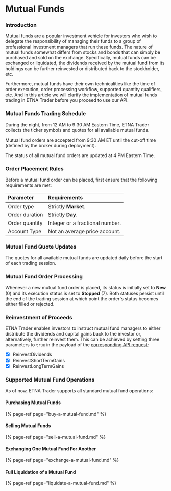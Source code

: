 # Mutual Funds

### Introduction

Mutual funds are a popular investment vehicle for investors who wish to delegate the responsibility of managing their funds to a group of professional investment managers that run these funds. The nature of mutual funds somewhat differs from stocks and bonds that can simply be purchased and sold on the exchange. Specifically, mutual funds can be exchanged or liquidated, the dividends received by the mutual fund from its holdings can be further reinvested or distributed back to the stockholder, etc. 

Furthermore, mutual funds have their own technicalities like the time of order execution, order processing workflow, supported quantity qualifiers, etc. And in this article we will clarify the implementation of mutual funds trading in ETNA Trader before you proceed to use our API.

### Mutual Funds Trading Schedule

During the night, from 12 AM to 9:30 AM Eastern Time, ETNA Trader collects the ticker symbols and quotes for all available mutual funds. 

Mutual fund orders are accepted from 9:30 AM ET until the cut-off time \(defined by the broker during deployment\). 

The status of all mutual fund orders are updated at 4 PM Eastern Time.

### Order Placement Rules

Before a mutual fund order can be placed, first ensure that the following requirements are met:

| Parameter | Requirements |
| :--- | :--- |
| Order type | Strictly **Market**. |
| Order duration | Strictly **Day**. |
| Order quantity | Integer or a fractional number. |
| Account Type | Not an average price account. |

### Mutual Fund Quote Updates

The quotes for all available mutual funds are updated daily before the start of each trading session.

### Mutual Fund Order Processing

Whenever a new mutual fund order is placed, its status is initially set to **New** \(0\) and its execution status is set to **Stopped** \(7\). Both statuses persist until the end of the trading session at which point the order's status becomes either filled or rejected.

### Reinvestment of Proceeds

ETNA Trader enables investors to instruct mutual fund managers to either distribute the dividends and capital gains back to the investor or, alternatively, further reinvest them. This can be achieved by setting three parameters to `true` in the payload of the [corresponding API request](buy-a-mutual-fund.md):

* [x] ReinvestDividends
* [x] ReinvestShortTermGains
* [x] ReinvestLongTermGains

### Supported Mutual Fund Operations

As of now, ETNA Trader supports all standard mutual fund operations:

#### Purchasing Mutual Funds

{% page-ref page="buy-a-mutual-fund.md" %}

#### Selling Mutual Funds

{% page-ref page="sell-a-mutual-fund.md" %}

#### Exchanging One Mutual Fund For Another

{% page-ref page="exchange-a-mutual-fund.md" %}

#### Full Liquidation of a Mutual Fund

{% page-ref page="liquidate-a-mutual-fund.md" %}

